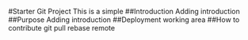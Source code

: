 #Starter Git Project
This is a simple
##Introduction
Adding introduction
##Purpose
Adding introduction
##Deployment
working area
##How to contribute
git pull rebase remote
